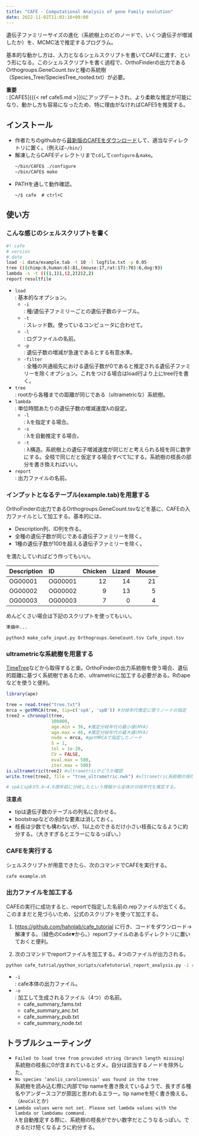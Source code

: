 ```yaml
---
title: "CAFE - Computational Analysis of gene Family evolution"
date: 2022-11-02T11:03:16+09:00
---
```


遺伝子ファミリーサイズの進化（系統樹上のどのノードで、いくつ遺伝子が増減したか）を、MCMC法で推定するプログラム。

基本的な動かし方は、入力となるシェルスクリプトを書いてCAFEに渡す、という形になる。このシェルスクリプトを書く過程で、OrthoFinderの出力であるOrthogroups.GeneCount.tsvと種の系統樹（Species_Tree/SpeciesTree_rooted.txt）が必要。

**重要**<br>:
	[CAFE5]({{< ref cafe5.md >}})にアップデートされ、より柔軟な推定が可能になり、動かし方も容易になったため、特に理由がなければCAFE5を推奨する。

## インストール
- 作者たちのgithubから[最新版のCAFEをダウンロード](https://github.com/hahnlab/CAFE/releases/latest)して、適当なディレクトリに置く。（例えば`~/bin/`）
- 解凍したらCAFEディレクトリまで`cd`して`configure`＆`make`。
	```sh
	~/bin/CAFE$ ./configure
	~/bin/CAFE$ make
	```
- PATHを通して動作確認。
	```
	~/$ cafe  # ctrl+C
	```

## 使い方
### こんな感じのシェルスクリプトを書く
```sh
#! cafe 
# version 
# date 
load -i data/example.tab -t 10 -l logfile.txt -p 0.05 
tree (((chimp:6,human:6):81,(mouse:17,rat:17):70):6,dog:93) 
lambda -s -t (((1,1)1,(2,2)2)2,2) 
report resultfile
```

- `load`<br>: 基本的なオプション。
	- `-i`<br>: 種/遺伝子ファミリーごとの遺伝子数のテーブル。
	- `-t`<br>: スレッド数。使っているコンピュータに合わせて。
	- `-l`<br>: ログファイルの名前。
	- `-p`<br>: 遺伝子数の増減が急速であるとする有意水準。
	- `-filter`<br>: 全種の共通祖先における遺伝子数が0であると推定される遺伝子ファミリーを除くオプション。これをつける場合はload行より上にtree行を書く。
- `tree`<br>: rootから各種までの距離が同じである（ultrametricな）系統樹。
- `lambda`<br>: 単位時間あたりの遺伝子数の増減速度λの設定。
	- `-l`<br>: λを指定する場合。
	- `-s`<br>: λを自動推定する場合。
	- `-t`<br>: λ構造。系統樹上の遺伝子増減速度が同じだと考えられる枝を同じ数字にする。全枝で同じだと仮定する場合すべて1にする。系統樹の枝長の部分を書き換えればいい。
- `report`<br>: 出力ファイルの名前。

### インプットとなるテーブル(example.tab)を用意する
OrthoFinderの出力であるOrthogroups.GeneCount.tsvなどを基に、CAFEの入力ファイルとして加工する。基本的には、
- Description列、ID列を作る。
- 全種の遺伝子数が同じである遺伝子ファミリーを除く。
- 1種の遺伝子数が100を超える遺伝子ファミリーを除く。

を満たしていればどう作ってもいい。

|Description|ID|Chicken|Lizard|Mouse|
|:---|:---|---:|---:|---:|
|OG00001|OG00001|12|14|21|
|OG00002|OG00002|9|13|5|
|OG00003|OG00003|7|0|4|

めんどくさい場合は下記のスクリプトを使ってもいい。
``` python
準備中...
```

```
python3 make_cafe_input.py Orthogroups.GeneCount.tsv Cafe_input.tsv
```

### ultrametricな系統樹を用意する
[TimeTree](http://www.timetree.org/)などから取得すると楽。OrthoFinderの出力系統樹を使う場合、遺伝的距離に基づく系統樹であるため、ultrametricに加工する必要がある。Rのapeなどを使うと便利。

``` R
library(ape)

tree = read.tree("tree.txt")
mrca = getMRCA(tree, tip=c('spA', 'spB')) #分岐年代推定に使うノードの指定
tree2 = chronopl(tree,
                 100000,
                 age.min = 36, #推定分岐年代の最小値(MYA)
                 age.max = 46, #推定分岐年代の最大値(MYA)
                 node = mrca, #getMRCAで指定したノード
                 S = 1,
                 tol = 1e-20,
                 CV = FALSE,
                 eval.max = 500,
                 iter.max = 500) 
is.ultrametric(tree2) #ultrametricかどうか確認
write.tree(tree2, file = "tree_ultrametric.nwk") #ultrametric系統樹の保存

# spAとspBが3.6~4.6億年前に分岐したという情報から全体の分岐年代を推定する。
```

**注意点**
- tipは遺伝子数のテーブルの列名に合わせる。
- bootstrapなどの余計な要素は消しておく。
- 枝長は少数でも構わないが、1以上のできるだけ小さい枝長になるように約分する。（大きすぎるとエラーになるっぽい。）

### CAFEを実行する
シェルスクリプトが用意できたら、次のコマンドでCAFEを実行する。

```sh
cafe example.sh
```

### 出力ファイルを加工する
CAFEの実行に成功すると、reportで指定した名前の.repファイルが出てくる。このままだと見づらいため、公式のスクリプトを使って加工する。

1. https://github.com/hahnlab/cafe_tutorial に行き、コードをダウンロード→解凍する。（緑色の<kbd>Code▼</kbd>から。）reportファイルのあるディレクトリに置いておくと便利。

2. 次のコマンドでreportファイルを加工する。4つのファイルが出力される。

```sh
python cafe_tutrial/python_scripts/cafetutorial_report_analysis.py -i resultfile.rep -o cafe_summary
```

- `-i`<br>: cafe本体の出力ファイル。
- `-o`<br>: 加工して生成されるファイル（4つ）の名前。
    - cafe\_summary_fams.txt
    - cafe\_summary_anc.txt
    - cafe\_summary_pub.txt
    - cafe\_summary_node.txt

## トラブルシューティング
- `Failed to load tree from provided string (branch length missing)`<br>系統樹の枝長に0が含まれているとダメ。自分は該当するノードを除外した。
- `No species ‘anolis_carolinensis’ was found in the tree`<br>系統樹を読み込む際に内部でtip nameを書き換えているようで、長すぎる種名やアンダースコアが原因と思われるエラー。tip nameを短く書き換える。（`AnoCal`とか）
- `Lambda values were not set. Please set lambda values with the lambda or lambdamu command.`<br>λを自動推定する際に、系統樹の枝長がでかい数字だとこうなるっぽい。できるだけ短くなるように約分する。
